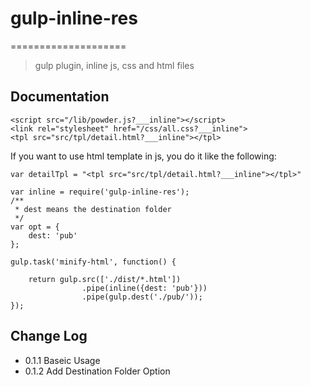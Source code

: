 # gulp-inline-res
====================

> gulp plugin, inline js, css and html files

## Documentation

```
<script src="/lib/powder.js?___inline"></script>
<link rel="stylesheet" href="/css/all.css?___inline">
<tpl src="src/tpl/detail.html?___inline"></tpl>
```
If you want to use html template in js, you do it like the following:
```
var detailTpl = "<tpl src="src/tpl/detail.html?___inline"></tpl>"
```

```
var inline = require('gulp-inline-res');
/**
 * dest means the destination folder  
 */
var opt = {
	dest: 'pub'
};

gulp.task('minify-html', function() {

    return gulp.src(['./dist/*.html'])
		        .pipe(inline({dest: 'pub'}))
			    .pipe(gulp.dest('./pub/'));
});
```

## Change Log
* 0.1.1 Baseic Usage
* 0.1.2 Add Destination Folder Option